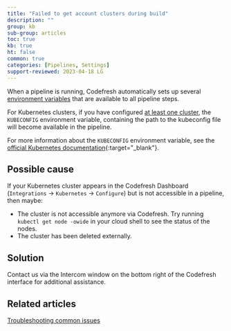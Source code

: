 ```yaml
---
title: "Failed to get account clusters during build"
description: ""
group: kb
sub-group: articles
toc: true
kb: true
ht: false
common: true
categories: [Pipelines, Settings]
support-reviewed: 2023-04-18 LG
---
```


When a pipeline is running, Codefresh automatically sets up several [environment variables]({{site.baseurl}}/docs/pipelines/variables/) that are available to all pipeline steps.

For Kubernetes clusters, if you have configured [at least one cluster]({{site.baseurl}}/docs/integrations/kubernetes/#connect-a-kubernetes-cluster), the `KUBECONFIG` environment variable, containing the path to the kubeconfig file will become available in the pipeline.

For more information about the `KUBECONFIG` environment variable, see the [official Kubernetes documentation](https://kubernetes.io/docs/tasks/access-application-cluster/configure-access-multiple-clusters/#set-the-kubeconfig-environment-variable){:target="_blank"}.

## Possible cause

If your Kubernetes cluster appears in the Codefresh Dashboard (`Integrations` &#8594; `Kubernetes` &#8594; `Configure`) but is not accessible in a pipeline, then maybe:

* The cluster is not accessible anymore via Codefresh. Try running `kubectl get node -owide` in your cloud shell to see the status of the nodes.
* The cluster has been deleted externally.

## Solution

Contact us via the Intercom window on the bottom right of the Codefresh interface for additional assistance.

## Related articles

[Troubleshooting common issues]({{site.baseurl}}/docs/kb/common-issues/)
